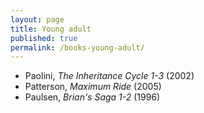 ```yaml
---
layout: page
title: Young adult
published: true
permalink: /books-young-adult/
---
```


* Paolini, _The Inheritance Cycle 1-3_ (2002) 
* Patterson, _Maximum Ride_ (2005) 
* Paulsen, _Brian's Saga 1-2_ (1996) 
